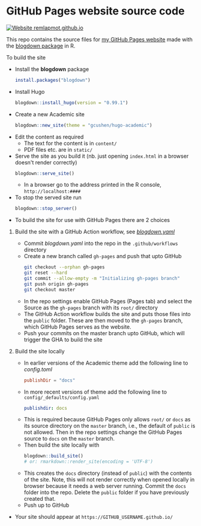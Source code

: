 # GitHub Pages website source code

[![Website remlapmot.github.io](https://img.shields.io/website-up-down-green-red/https/remlapmot.github.io.svg)](https://remlapmot.github.io/)

This repo contains the source files for [my GitHub Pages website](https://remlapmot.github.io) made with the [blogdown package](https://bookdown.org/yihui/blogdown/) in R.

To build the site

* Install the **blogdown** package
    ``` r
    install.packages("blogdown")
    ```
* Install Hugo
    ``` r
    blogdown::install_hugo(version = "0.99.1")
    ```
* Create a new Academic site
    ``` r
    blogdown::new_site(theme = "gcushen/hugo-academic")
    ```
* Edit the content as required
  * The text for the content is in `content/`
  * PDF files etc. are in `static/`
* Serve the site as you build it (nb. just opening `index.html` in a browser doesn't render correctly)
    ``` r
    blogdown::serve_site()
    ```  
  * In a browser go to the address printed in the R console, `http://localhost:####`  
* To stop the served site run  
    ```r
    blogdown::stop_server()
    ```  
* To build the site for use with GitHub Pages there are 2 choices

1. Build the site with a GitHub Action workflow, see [_blogdown.yaml_](.github/workflows/blogdown.yaml)
    * Commit _blogdown.yaml_ into the repo in the `.github/workflows` directory
    * Create a new branch called `gh-pages` and push that upto GitHub
        ```bash
        git checkout --orphan gh-pages
        git reset --hard
        git commit --allow-empty -m "Initializing gh-pages branch"
        git push origin gh-pages
        git checkout master
        ```  
    * In the repo settings enable GitHub Pages (Pages tab) and select the Source as the `gh-pages` branch with its `root/` directory
    * The GitHub Action workflow builds the site and puts those files into the `public` folder. These are then moved to the `gh-pages` branch, which GitHub Pages serves as the website.
    * Push your commits on the master branch upto GitHub, which will trigger the GHA to build the site
2. Build the site locally

    * In earlier versions of the Academic theme add the following line to _config.toml_  
        ```toml
        publishDir = "docs"
        ```  
    * In more recent versions of theme add the following line to `config/_defaults/config.yaml`
        ```yaml
        publishdir: docs
        ```  
    * This is required because GitHub Pages only allows `root/` or `docs` as its source directory on the `master` branch, i.e., the default of `public` is not allowed. Then in the repo settings change the GitHub Pages source to `docs` on the `master` branch.
    * Then build the site locally with 
        ``` r
        blogdown::build_site()
        # or: rmarkdown::render_site(encoding = 'UTF-8')
        ```  
    * This creates the `docs` directory (instead of `public`) with the contents of the site. Note, this will not render correctly when opened locally in browser because it needs a web server running. Commit the `docs` folder into the repo. Delete the `public` folder if you have previously created that.
    * Push up to GitHub
* Your site should appear at `https://GITHUB_USERNAME.github.io/`
